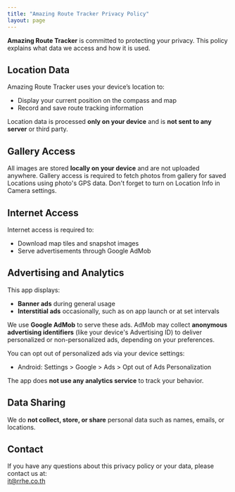 ```yaml
---
title: "Amazing Route Tracker Privacy Policy"
layout: page
---
```


**Amazing Route Tracker** is committed to protecting your privacy. This policy explains what data we access and how it is used.

## Location Data

Amazing Route Tracker uses your device’s location to:
- Display your current position on the compass and map
- Record and save route tracking information

Location data is processed **only on your device** and is **not sent to any server** or third party.

## Gallery Access

All images are stored **locally on your device** and are not uploaded anywhere.
Gallery access is required to fetch photos from gallery for saved Locations using photo's GPS data.
Don't forget to turn on Location Info in Camera settings.

## Internet Access

Internet access is required to:
- Download map tiles and snapshot images
- Serve advertisements through Google AdMob

## Advertising and Analytics

This app displays:
- **Banner ads** during general usage
- **Interstitial ads** occasionally, such as on app launch or at set intervals

We use **Google AdMob** to serve these ads. AdMob may collect **anonymous advertising identifiers** (like your device's Advertising ID) to deliver personalized or non-personalized ads, depending on your preferences.

You can opt out of personalized ads via your device settings:
- Android: Settings > Google > Ads > Opt out of Ads Personalization

The app does **not use any analytics service** to track your behavior.

## Data Sharing

We do **not collect, store, or share** personal data such as names, emails, or locations.

## Contact

If you have any questions about this privacy policy or your data, please contact us at:  
it@rrhe.co.th
